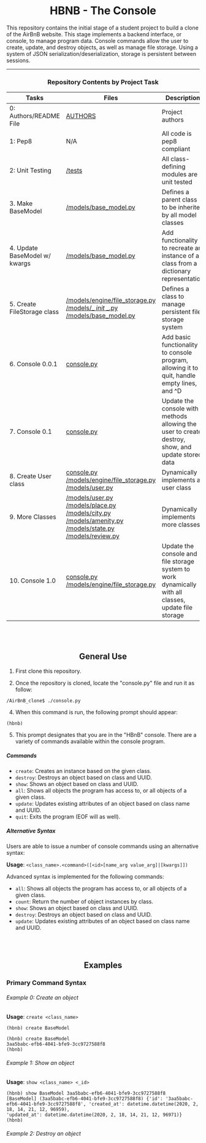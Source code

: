 <center><h1>HBNB - The Console</h1></center>

This repository contains the initial stage of a student project to build a clone of the AirBnB website. This stage implements a backend interface, or console, to manage program data. Console commands allow the user to create, update, and destroy objects, as well as manage file storage. Using a system of JSON serialization/deserialization, storage is persistent between sessions.

---

<center><h3>Repository Contents by Project Task</h3></center>

| Tasks | Files | Description |
| ----- | ----- | ------ |
| 0: Authors/README File | [AUTHORS](https://github.com/mjnyampinga/alu-AirBnB_clone_v2/blob/main/AUTHORS) | Project authors |
| 1: Pep8 | N/A | All code is pep8 compliant |
| 2: Unit Testing | [/tests](https://github.com/mjnyampinga/alu-AirBnB_clone_v2/tree/main/tests) | All class-defining modules are unit tested |
| 3. Make BaseModel | [/models/base_model.py](https://github.com/mjnyampinga/alu-AirBnB_clone_v2/blob/main/models/base_model.py) | Defines a parent class to be inherited by all model classes |
| 4. Update BaseModel w/ kwargs | [/models/base_model.py](https://github.com/mjnyampinga/alu-AirBnB_clone_v2/blob/main/models/base_model.py) | Add functionality to recreate an instance of a class from a dictionary representation |
| 5. Create FileStorage class | [/models/engine/file_storage.py](https://github.com/mjnyampinga/alu-AirBnB_clone_v2/blob/main/models/engine/file_storage.py) [/models/_ _init_ _.py](https://github.com/justinmajetich/AirBnB_clone/blob/dev/models/__init__.py) [/models/base_model.py](https://github.com/mjnyampinga/alu-AirBnB_clone_v2/blob/main/models/base_model.py) | Defines a class to manage persistent file storage system |
| 6. Console 0.0.1 | [console.py](https://github.com/mjnyampinga/alu-AirBnB_clone_v2/blob/main/console.py) | Add basic functionality to console program, allowing it to quit, handle empty lines, and ^D |
| 7. Console 0.1 | [console.py](https://github.com/mjnyampinga/alu-AirBnB_clone_v2/blob/main/console.py) | Update the console with methods allowing the user to create, destroy, show, and update stored data |
| 8. Create User class | [console.py](https://github.com/mjnyampinga/alu-AirBnB_clone_v2/blob/main/console.py) [/models/engine/file_storage.py](https://github.com/mjnyampinga/alu-AirBnB_clone_v2/blob/main/models/engine/file_storage.py) [/models/user.py](https://github.com/mjnyampinga/alu-AirBnB_clone_v2/blob/main/models/user.py) | Dynamically implements a user class |
| 9. More Classes | [/models/user.py](https://github.com/mjnyampinga/alu-AirBnB_clone_v2/blob/main/models/user.py) [/models/place.py](https://github.com/mjnyampinga/alu-AirBnB_clone_v2/blob/main/models/place.py) [/models/city.py](https://github.com/mjnyampinga/alu-AirBnB_clone_v2/blob/main/models/city.py) [/models/amenity.py](https://github.com/mjnyampinga/alu-AirBnB_clone_v2/blob/main/models/amenity.py) [/models/state.py](https://github.com/mjnyampinga/alu-AirBnB_clone_v2/blob/main/models/state.py) [/models/review.py](https://github.com/mjnyampinga/alu-AirBnB_clone_v2/blob/main/models/review.py) | Dynamically implements more classes |
| 10. Console 1.0 | [console.py](https://github.com/mjnyampinga/alu-AirBnB_clone_v2/blob/main/console.py) [/models/engine/file_storage.py](https://github.com/mjnyampinga/alu-AirBnB_clone_v2/blob/main/models/engine/file_storage.py) | Update the console and file storage system to work dynamically with all classes, update file storage |

<br>
<br>

<center><h2>General Use</h2></center>

1. First clone this repository.

3. Once the repository is cloned, locate the "console.py" file and run it as follow:
```
/AirBnB_clone$ ./console.py
```
4. When this command is run, the following prompt should appear:
```
(hbnb)
```
5. This prompt designates that you are in the "HBnB" console. There are a variety of commands available within the console program.

##### Commands
- `create`: Creates an instance based on the given class.
- `destroy`: Destroys an object based on class and UUID.
- `show`: Shows an object based on class and UUID.
- `all`: Shows all objects the program has access to, or all objects of a given class.
- `update`: Updates existing attributes of an object based on class name and UUID.
- `quit`: Exits the program (EOF will as well).

##### Alternative Syntax
Users are able to issue a number of console commands using an alternative syntax:

**Usage**: `<class_name>.<command>([<id>[name_arg value_arg]|[kwargs]])`

Advanced syntax is implemented for the following commands:
- `all`: Shows all objects the program has access to, or all objects of a given class.
- `count`: Return the number of object instances by class.
- `show`: Shows an object based on class and UUID.
- `destroy`: Destroys an object based on class and UUID.
- `update`: Updates existing attributes of an object based on class name and UUID.

<br>
<br>

<center><h2>Examples</h2></center>

<h3>Primary Command Syntax</h3>

###### Example 0: Create an object
**Usage**: `create <class_name>`
```
(hbnb) create BaseModel
```
```
(hbnb) create BaseModel
3aa5babc-efb6-4041-bfe9-3cc9727588f8
(hbnb)
```

###### Example 1: Show an object
**Usage**: `show <class_name> <_id>`
```
(hbnb) show BaseModel 3aa5babc-efb6-4041-bfe9-3cc9727588f8
[BaseModel] (3aa5babc-efb6-4041-bfe9-3cc9727588f8) {'id': '3aa5babc-efb6-4041-bfe9-3cc9727588f8', 'created_at': datetime.datetime(2020, 2, 18, 14, 21, 12, 96959),
'updated_at': datetime.datetime(2020, 2, 18, 14, 21, 12, 96971)}
(hbnb)
```

###### Example 2: Destroy an object

